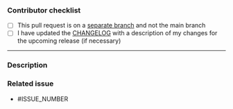 <!---
Thank you for your pull request! 🚀

If you're not already a member of our public Matrix community, please consider joining via the following link:
https://matrix.to/#/#scribe_community:matrix.org

It'd be great to have you!

Also if you're new to open source, check that the email you use for GitHub (https://github.com/settings/emails) is the same the one you have for git so you get credit for your contribution. You can see your git email by typing `git config user.email` and set it globally with `git config --global user.email "your_email@email.com"`.
-->

### Contributor checklist

<!-- Please replace the empty checkboxes [ ] below with checked ones [x] accordingly. -->

- [ ] This pull request is on a [separate branch](https://docs.github.com/en/get-started/quickstart/github-flow) and not the main branch
- [ ] I have updated the [CHANGELOG](https://github.com/scribe-org/Scribe-iOS/blob/main/CHANGELOG.md) with a description of my changes for the upcoming release (if necessary) <!-- ... or I'll send a commit with this now 🙃 -->

---

### Description

<!--
Describe briefly what your pull request proposes to change. Especially if you have more than one commit, it is helpful to give a summary of what your contribution is trying to solve.

Also, please describe shortly how you tested that your change actually works.
-->

### Related issue

<!--- Scribe-iOS prefers that pull requests be related to already open issues. -->
<!--- If applicable, please link to the issue by replacing ISSUE_NUMBER with the appropriate number below. -->
<!--- Feel free to delete this section if this does not apply. -->

- #ISSUE_NUMBER
